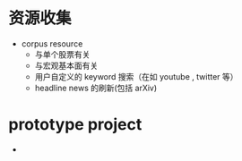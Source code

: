 # 资源收集
- corpus resource
    - 与单个股票有关
    - 与宏观基本面有关
    - 用户自定义的 keyword 搜索（在如 youtube , twitter 等）
    - headline news 的刷新(包括 arXiv)

# prototype project
- 
